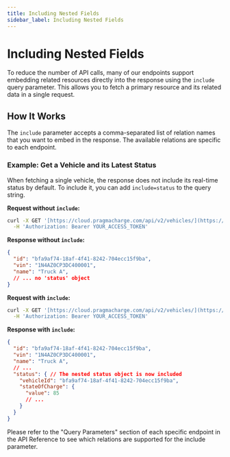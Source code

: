 ```yaml
---
title: Including Nested Fields
sidebar_label: Including Nested Fields
---
```


# Including Nested Fields

To reduce the number of API calls, many of our endpoints support embedding related resources directly into the response using the `include` query parameter. This allows you to fetch a primary resource and its related data in a single request.

## How It Works

The `include` parameter accepts a comma-separated list of relation names that you want to embed in the response. The available relations are specific to each endpoint.

### Example: Get a Vehicle and its Latest Status

When fetching a single vehicle, the response does not include its real-time status by default. To include it, you can add `include=status` to the query string.

**Request without `include`:**

```bash
curl -X GET '[https://cloud.pragmacharge.com/api/v2/vehicles/](https://cloud.pragmacharge.com/api/v2/vehicles/){vehicleId}' \
  -H 'Authorization: Bearer YOUR_ACCESS_TOKEN'
```

**Response without `include`:**

```json
{
  "id": "bfa9af74-18af-4f41-8242-704ecc15f9ba",
  "vin": "1N4AZ0CP3DC400001",
  "name": "Truck A",
  // ... no 'status' object
}
```

**Request with `include`:**

```bash
curl -X GET '[https://cloud.pragmacharge.com/api/v2/vehicles/](https://cloud.pragmacharge.com/api/v2/vehicles/){vehicleId}?include=status' \
  -H 'Authorization: Bearer YOUR_ACCESS_TOKEN'
```

**Response with `include`:**

```json
{
  "id": "bfa9af74-18af-4f41-8242-704ecc15f9ba",
  "vin": "1N4AZ0CP3DC400001",
  "name": "Truck A",
  // ...
  "status": { // The nested status object is now included
    "vehicleId": "bfa9af74-18af-4f41-8242-704ecc15f9ba",
    "stateOfCharge": {
      "value": 85
      // ...
    }
  }
}
```

Please refer to the "Query Parameters" section of each specific endpoint in the API Reference to see which relations are supported for the include parameter.